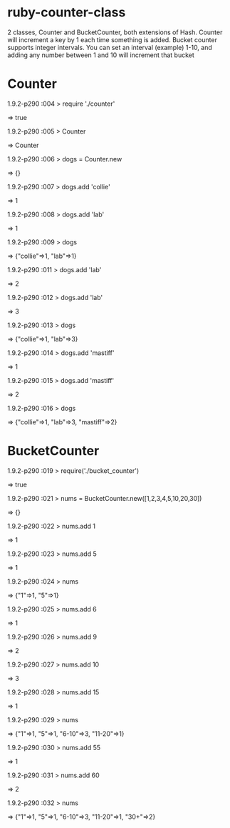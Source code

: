 ruby-counter-class
==================

2 classes, Counter and BucketCounter, both extensions of Hash.  Counter will increment a key by 1 each time something is added.  Bucket counter supports integer intervals.  You can set an interval (example) 1-10, and adding any number between 1 and 10 will increment that bucket


Counter
=======

1.9.2-p290 :004 > require './counter'

 => true 

1.9.2-p290 :005 > Counter

 => Counter 

1.9.2-p290 :006 > dogs = Counter.new

 => {} 

1.9.2-p290 :007 > dogs.add 'collie'

 => 1 

1.9.2-p290 :008 > dogs.add 'lab'

 => 1 

1.9.2-p290 :009 > dogs

 => {"collie"=>1, "lab"=>1} 

1.9.2-p290 :011 > dogs.add 'lab'

 => 2 

1.9.2-p290 :012 > dogs.add 'lab'

 => 3 

1.9.2-p290 :013 > dogs

 => {"collie"=>1, "lab"=>3} 

1.9.2-p290 :014 > dogs.add 'mastiff'

 => 1 

1.9.2-p290 :015 > dogs.add 'mastiff'

 => 2 

1.9.2-p290 :016 > dogs

 => {"collie"=>1, "lab"=>3, "mastiff"=>2} 


BucketCounter
=============

1.9.2-p290 :019 >   require('./bucket_counter')

 => true 

1.9.2-p290 :021 > nums = BucketCounter.new([1,2,3,4,5,10,20,30])

 => {} 

1.9.2-p290 :022 > nums.add 1

 => 1 

1.9.2-p290 :023 > nums.add 5

 => 1 

1.9.2-p290 :024 > nums

 => {"1"=>1, "5"=>1} 

1.9.2-p290 :025 > nums.add 6

 => 1 

1.9.2-p290 :026 > nums.add 9

 => 2 

1.9.2-p290 :027 > nums.add 10

 => 3 

1.9.2-p290 :028 > nums.add 15

 => 1 

1.9.2-p290 :029 > nums

 => {"1"=>1, "5"=>1, "6-10"=>3, "11-20"=>1} 

1.9.2-p290 :030 > nums.add 55

 => 1 

1.9.2-p290 :031 > nums.add 60

 => 2 

1.9.2-p290 :032 > nums

 => {"1"=>1, "5"=>1, "6-10"=>3, "11-20"=>1, "30+"=>2} 

